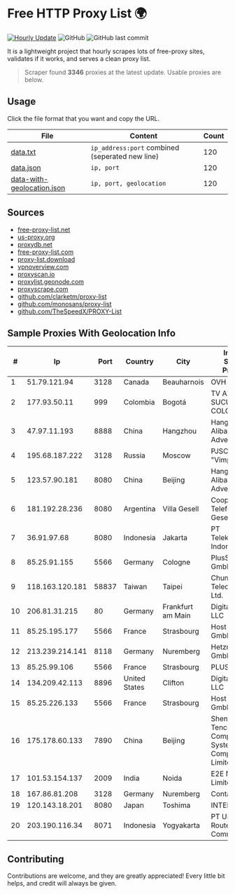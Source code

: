 
# Free HTTP Proxy List 🌍

[![Hourly Update](https://github.com/mertguvencli/http-proxy-list/actions/workflows/main.yml/badge.svg?branch=main)](https://github.com/mertguvencli/http-proxy-list/actions/workflows/main.yml)
![GitHub](https://img.shields.io/github/license/mertguvencli/http-proxy-list)
![GitHub last commit](https://img.shields.io/github/last-commit/mertguvencli/http-proxy-list)

It is a lightweight project that hourly scrapes lots of free-proxy sites, validates if it works, and serves a clean proxy list.


> Scraper found **3346** proxies at the latest update. Usable proxies are below.

## Usage

Click the file format that you want and copy the URL.


|File|Content|Count|
|----|-------|-----|
|[data.txt](https://raw.githubusercontent.com/mertguvencli/http-proxy-list/main/proxy-list/data.txt)|`ip_address:port` combined (seperated new line)|120|
|[data.json](https://raw.githubusercontent.com/mertguvencli/http-proxy-list/main/proxy-list/data.json)|`ip, port`|120|
|[data-with-geolocation.json](https://raw.githubusercontent.com/mertguvencli/http-proxy-list/main/proxy-list/data-with-geolocation.json)|`ip, port, geolocation`|120|

## Sources

* [free-proxy-list.net](https://free-proxy-list.net)
* [us-proxy.org](https://www.us-proxy.org)
* [proxydb.net](http://proxydb.net)
* [free-proxy-list.com](https://free-proxy-list.com/?page=&port=&type%5B%5D=http&type%5B%5D=https&up_time=0&search=Search)
* [proxy-list.download](https://www.proxy-list.download/HTTP)
* [vpnoverview.com](https://vpnoverview.com/privacy/anonymous-browsing/free-proxy-servers)
* [proxyscan.io](https://www.proxyscan.io)
* [proxylist.geonode.com](https://proxylist.geonode.com/api/proxy-list?limit=300&page=1&sort_by=lastChecked&sort_type=desc&protocols=http,https)
* [proxyscrape.com](https://api.proxyscrape.com/v2/?request=displayproxies&protocol=http&timeout=10000&country=all&ssl=all&anonymity=all)
* [github.com/clarketm/proxy-list](https://raw.githubusercontent.com/clarketm/proxy-list/master/proxy-list-raw.txt)
* [github.com/monosans/proxy-list](https://raw.githubusercontent.com/monosans/proxy-list/main/proxies/http.txt)
* [github.com/TheSpeedX/PROXY-List](https://raw.githubusercontent.com/TheSpeedX/PROXY-List/master/http.txt)


## Sample Proxies With Geolocation Info

|#|Ip|Port|Country|City|Internet Service Provider|
|-|--|----|-------|----|-------------------------|
|1|51.79.121.94|3128|Canada|Beauharnois|OVH SAS|
|2|177.93.50.11|999|Colombia|Bogotá|TV AZTECA SUCURSAL COLOMBIA|
|3|47.97.11.193|8888|China|Hangzhou|Hangzhou Alibaba Advertising Co|
|4|195.68.187.222|3128|Russia|Moscow|PJSC "Vimpelcom"|
|5|123.57.90.181|8080|China|Beijing|Hangzhou Alibaba Advertising Co|
|6|181.192.28.236|8080|Argentina|Villa Gesell|Coop Telefonica Villa Gesell Ltda|
|7|36.91.97.68|8080|Indonesia|Jakarta|PT Telekomunikasi Indonesia|
|8|85.25.91.155|5566|Germany|Cologne|PlusServer GmbH|
|9|118.163.120.181|58837|Taiwan|Taipei|Chunghwa Telecom Co., Ltd.|
|10|206.81.31.215|80|Germany|Frankfurt am Main|DigitalOcean, LLC|
|11|85.25.195.177|5566|France|Strasbourg|Host Europe GmbH|
|12|213.239.214.141|8118|Germany|Nuremberg|Hetzner Online GmbH|
|13|85.25.99.106|5566|France|Strasbourg|PLUSSERVER|
|14|134.209.42.113|8896|United States|Clifton|DigitalOcean, LLC|
|15|85.25.226.133|5566|France|Strasbourg|Host Europe GmbH|
|16|175.178.60.133|7890|China|Beijing|Shenzhen Tencent Computer Systems Company Limited|
|17|101.53.154.137|2009|India|Noida|E2E Networks Limited|
|18|167.86.81.208|3128|Germany|Nuremberg|Contabo GmbH|
|19|120.143.18.201|8080|Japan|Toshima|INTERLINK|
|20|203.190.116.34|8071|Indonesia|Yogyakarta|PT Union Routelink Communication|



## Contributing

Contributions are welcome, and they are greatly appreciated! Every
little bit helps, and credit will always be given.

